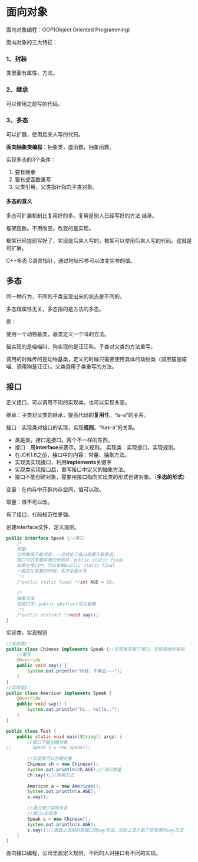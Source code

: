 # 面向对象

面向对象编程：OOP(Object Oriented Programming)

面向对象的三大特征：

### 1、封装 

类里面有属性、方法。

### 2、继承 

可以使用之前写的代码。

### 3、多态 

可以扩展，使用后来人写的代码。

**面向抽象类编程**：抽象类，虚函数，抽象函数。

实现多态的3个条件：

1. 要有继承
2. 要有虚函数重写
3. 父类引用，父类指针指向子类对象。

#### 多态的意义

多态可扩展机制比复用好的多。复用是别人已经写好的方法 继承。

框架函数。不用改变。改变的是实现。

框架已经提前写好了，实现是后来人写的，框架可以使用后来人写的代码。这就是可扩展。

C++多态 C语言指针，通过地址形参可以改变实参的值。

## 多态

同一种行为，不同的子类呈现出来的状态是不同的。

多态跟属性无关，多态指的是方法的多态。

例：

使用一个动物基类，基类定义一个叫的方法。

猫实现的是喵喵叫、狗实现的是汪汪叫。子类对父类的方法重写。

调用的时候传的是动物基类，定义的时候只需要使用具体的动物类（调用猫是喵喵、调用狗是汪汪）。父类调用子类重写的方法。

## 接口

定义接口，可以调用不同的实现类。也可以实现多态。

继承：子类对父类的继承，提高代码的**复用**性。“is-a”的关系。

接口：实现类对接口的实现，实现**规则**。“has-a”的关系。

- 类是类，接口是接口。两个不一样的东西。
- 接口：用**interface**来表示。定义规则。 实现类：实现接口，实现规则。
- 在JDK1.8之前，接口中的内容：常量、抽象方法。
- 实现类实现接口，利用**implements**关键字
- 实现类实现接口后，重写接口中定义的抽象方法。
- 接口不能创建对象，需要用接口指向实现类的形式创建对象。（**多态的形式**）

变量：在内存中开辟内存空间，值可以改。

常量：值不可以改。

有了接口，代码规范性更强。

创建interface文件，定义规则。

```java
public interface Speak {//接口
    /*
    常量:
    它的数值不能改变，一旦给定了值以后就不能更改。
    接口中的常量前面的修饰符：public static final
    如果在接口中，可以省略public static final
    一般定义常量的时候，名字全部大写
     */
    /*public static final */int AGE = 18;
    
    /*
    抽象方法
    在接口中，public abstract可以省略
     */
    /*public abstract */void say();
}
```

实现类，实现规则

```java
//实现类1：
public class Chinese implements Speak {//实现类实现了接口，实现具体的规则
    //重写
    @Override
    public void say() {
        System.out.println("你好，干嘛去~~~");
    }
}
//实现类2：
public class American implements Speak {
    @Override
    public void say() {
        System.out.println("hi.. hello..");
    }
}
```

```java
public class Test {
    public static void main(String[] args) {
        //接口不能创建对象
//        Speak s = new Speak();
        
        //实现类可以创建对象 
        Chinese ch = new Chinese();
        System.out.println(ch.AGE);//访问常量
        ch.say();//调用方法
        
        American a = new American();
        System.out.println(a.AGE);
        a.say();
        
        //通过接口实现多态
        //接口=实现类
        Speak s = new Chinese();
        System.out.println(s.AGE);
        s.say();//表面上调用的是接口的say方法，实际上进入到了实现类的say方法
    }
}
```

面向接口编程，公司里面定义规则，不同的人对接口有不同的实现。

